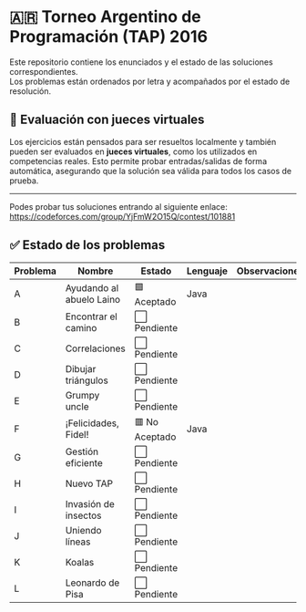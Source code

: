 # 🇦🇷 **Torneo Argentino de Programación (TAP) 2016**

Este repositorio contiene los enunciados y el estado de las soluciones correspondientes.  
Los problemas están ordenados por letra y acompañados por el estado de resolución.
## 🧪 Evaluación con jueces virtuales

Los ejercicios están pensados para ser resueltos localmente y también pueden ser evaluados en **jueces virtuales**, como los utilizados en competencias reales. Esto permite probar entradas/salidas de forma automática, asegurando que la solución sea válida para todos los casos de prueba.

---
Podes probar tus soluciones entrando al siguiente enlace:
https://codeforces.com/group/YjFmW2O15Q/contest/101881
## ✅ Estado de los problemas

| Problema | Nombre                   | Estado          | Lenguaje | Observaciones                  |
|----------|--------------------------|-----------------|----------|--------------------------------|
| A        | Ayudando al abuelo Laino | 🟩 Aceptado    | Java     |                                |
| B        | Encontrar el camino      | ⬜ Pendiente   |          |                                |
| C        | Correlaciones            | ⬜ Pendiente   |          |                                |
| D        | Dibujar triángulos       | ⬜ Pendiente   |          |                                |
| E        | Grumpy uncle             | ⬜ Pendiente   |          |                                |
| F        | ¡Felicidades, Fidel!     | 🟥 No Aceptado | Java     |                                |
| G        | Gestión eficiente        | ⬜ Pendiente   |          |                                |
| H        | Nuevo TAP                | ⬜ Pendiente   |          |                                |
| I        | Invasión de insectos     | ⬜ Pendiente   |          |                                |
| J        | Uniendo líneas           | ⬜ Pendiente   |          |                                |
| K        | Koalas                   | ⬜ Pendiente   |          |                                |
| L        | Leonardo de Pisa         | ⬜ Pendiente   |          |                                |


